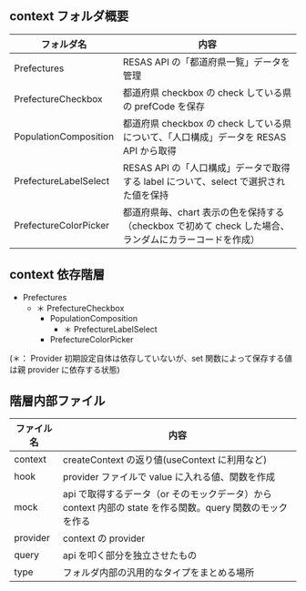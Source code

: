 ## context フォルダ概要

| フォルダ名            | 内容                                                                                                   |
| --------------------- | ------------------------------------------------------------------------------------------------------ |
| Prefectures           | RESAS API の「都道府県一覧」データを管理                                                               |
| PrefectureCheckbox    | 都道府県 checkbox の check している県の prefCode を保存                                                |
| PopulationComposition | 都道府県 checkbox の check している県について、「人口構成」データを RESAS API から取得                 |
| PrefectureLabelSelect | RESAS API の「人口構成」データで取得する label について、select で選択された値を保持                   |
| PrefectureColorPicker | 都道府県毎、chart 表示の色を保持する（checkbox で初めて check した場合、ランダムにカラーコードを作成） |

## context 依存階層

- Prefectures
  - ＊ PrefectureCheckbox
    - PopulationComposition
      - ＊ PrefectureLabelSelect
    - PrefectureColorPicker

(＊： Provider 初期設定自体は依存していないが、set 関数によって保存する値は親 provider に依存する状態)

## 階層内部ファイル

| ファイル名 | 内容                                                                                                        |
| ---------- | ----------------------------------------------------------------------------------------------------------- |
| context    | createContext の返り値(useContext に利用など)                                                               |
| hook       | provider ファイルで value に入れる値、関数を作成                                                            |
| mock       | api で取得するデータ（or そのモックデータ）から　 context 内部の state を作る関数。query 関数のモックを作る |
| provider   | context の provider                                                                                         |
| query      | api を叩く部分を独立させたもの                                                                              |
| type       | フォルダ内部の汎用的なタイプをまとめる場所                                                                  |
